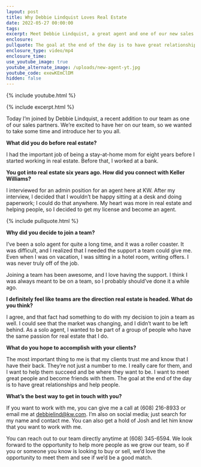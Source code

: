 ```yaml
---
layout: post
title: Why Debbie Lindquist Loves Real Estate
date: 2022-05-27 00:00:00
tags:
excerpt: Meet Debbie Lindquist, a great agent and one of our new sales partners.
enclosure:
pullquote: The goal at the end of the day is to have great relationships and help people.
enclosure_type: video/mp4
enclosure_time:
use_youtube_image: true
youtube_alternate_image: /uploads/new-agent-yt.jpg
youtube_code: exewKEmClDM
hidden: false
---
```

{% include youtube.html %}

{% include excerpt.html %}

Today I’m joined by Debbie Lindquist, a recent addition to our team as one of our sales partners. We’re excited to have her on our team, so we wanted to take some time and introduce her to you all.&nbsp;

**What did you do before real estate?**

I had the important job of being a stay-at-home mom for eight years before I started working in real estate. Before that, I worked at a bank.

**You got into real estate six years ago. How did you connect with Keller Williams?**

I interviewed for an admin position for an agent here at KW. After my interview, I decided that I wouldn’t be happy sitting at a desk and doing paperwork; I could do that anywhere. My heart was more in real estate and helping people, so I decided to get my license and become an agent.

{% include pullquote.html %}

**Why did you decide to join a team?&nbsp;**

I’ve been a solo agent for quite a long time, and it was a roller coaster. It was difficult, and I realized that I needed the support a team could give me. Even when I was on vacation, I was sitting in a hotel room, writing offers. I was never truly off of the job.

Joining a team has been awesome, and I love having the support. I think I was always meant to be on a team, so I probably should’ve done it a while ago.

**I definitely feel like teams are the direction real estate is headed. What do you think?**

I agree, and that fact had something to do with my decision to join a team as well. I could see that the market was changing, and I didn’t want to be left behind. As a solo agent, I wanted to be part of a group of people who have the same passion for real estate that I do.

**What do you hope to accomplish with your clients?**

The most important thing to me is that my clients trust me and know that I have their back. They’re not just a number to me. I really care for them, and I want to help them succeed and be where they want to be. I want to meet great people and become friends with them. The goal at the end of the day is to have great relationships and help people.

**What’s the best way to get in touch with you?&nbsp;**

If you want to work with me, you can give me a call at (608) 216-8933 or email me at [debbielind@kw.com](mailto:debbielind@kw.com). I’m also on social media; just search for my name and contact me. You can also get a hold of Josh and let him know that you want to work with me.&nbsp;

You can reach out to our team directly anytime at (608) 345-6594. We look forward to the opportunity to help more people as we grow our team, so if you or someone you know is looking to buy or sell, we’d love the opportunity to meet them and see if we’d be a good match.
